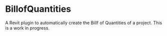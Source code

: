 # BillofQuantities
A Revit plugin to automatically create the Billf of Quantities of a project. This is a work in progress.

